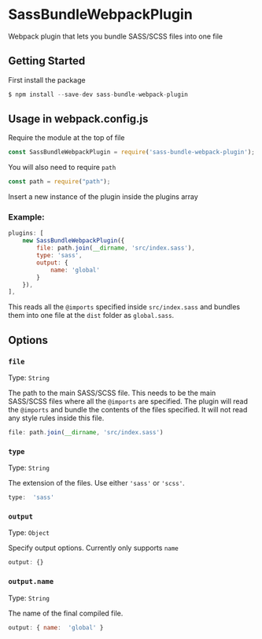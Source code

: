 
# SassBundleWebpackPlugin
Webpack plugin that lets you bundle SASS/SCSS files into one file

## Getting Started

First install the package

```js
$ npm install --save-dev sass-bundle-webpack-plugin
```

## Usage in webpack.config.js

Require the module at the top of file

```js
const SassBundleWebpackPlugin = require('sass-bundle-webpack-plugin');
```

You will also need to require `path`
```js
const path = require("path");
```

Insert a new instance of the plugin inside the plugins array

### Example:

```js
plugins: [
	new SassBundleWebpackPlugin({
		file: path.join(__dirname, 'src/index.sass'),
		type: 'sass',
		output: {
			name: 'global'
		}
	}),
],
```

This reads all the `@imports` specified inside `src/index.sass` and bundles them into one file at the `dist` folder as `global.sass`.

## Options

### `file`

Type:  `String`

The path to the main SASS/SCSS file. This needs to be the main SASS/SCSS files where all the `@imports` are specified. The plugin will read the `@imports` and bundle the contents of the files specified. It will not read any style rules inside this file.

```js
file: path.join(__dirname, 'src/index.sass')
```

### `type`

Type:  `String`

The extension of the files. Use either `'sass'` or `'scss'`.

```js
type:  'sass'
```

### `output`

Type:  `Object`

Specify output options. Currently only supports `name`

```js
output: {}
```

### `output.name`

Type:  `String`

The name of the final compiled file.

```js
output: { name:  'global' }
```